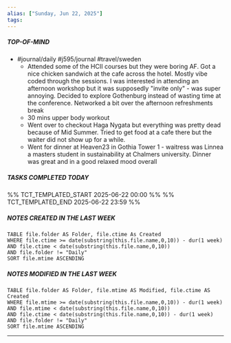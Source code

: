 ```yaml
---
alias: ["Sunday, Jun 22, 2025"]
tags: 
---
```

##### TOP-OF-MIND
- #journal/daily #j595/journal #travel/sweden 
	- Attended some of the HCII courses but they were boring AF. Got a nice chicken sandwich at the cafe across the hotel. Mostly vibe coded through the sessions. I was interested in attending an afternoon workshop but it was supposedly "invite only" - was super annoying. Decided to explore Gothenburg instead of wasting time at the conference. Networked a bit over the afternoon refreshments break
	- 30 mins upper body workout
	- Went over to checkout Haga Nygata but everything was pretty dead because of Mid Summer. Tried to get food at a cafe there but the waiter did not show up for a while.
	- Went for dinner at Heaven23 in Gothia Tower 1 - waitress was Linnea a masters student in sustainability at Chalmers university. Dinner was great and in a good relaxed mood overall

##### TASKS COMPLETED TODAY
%% TCT_TEMPLATED_START 2025-06-22 00:00 %%
%% TCT_TEMPLATED_END 2025-06-22 23:59 %%



##### NOTES CREATED IN THE LAST WEEK
``` dataview
TABLE file.folder AS Folder, file.ctime As Created
WHERE file.ctime >= date(substring(this.file.name,0,10)) - dur(1 week) 
AND file.ctime < date(substring(this.file.name,0,10)) 
AND file.folder != "Daily"
SORT file.mtime ASCENDING
```

##### NOTES MODIFIED IN THE LAST WEEK
``` dataview
TABLE file.folder AS Folder, file.mtime AS Modified, file.ctime AS Created
WHERE file.mtime >= date(substring(this.file.name,0,10)) - dur(1 week)
AND file.mtime < date(substring(this.file.name,0,10))
AND file.ctime < date(substring(this.file.name,0,10)) - dur(1 week)
AND file.folder != "Daily"
SORT file.mtime ASCENDING
```
---
